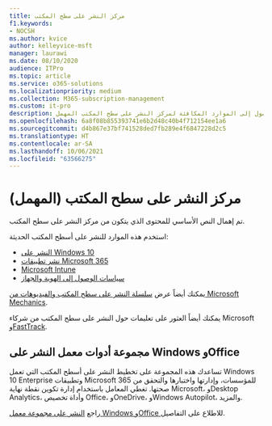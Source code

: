 ```yaml
---
title: مركز النشر على سطح المكتب
f1.keywords:
- NOCSH
ms.author: kvice
author: kelleyvice-msft
manager: laurawi
ms.date: 08/10/2020
audience: ITPro
ms.topic: article
ms.service: o365-solutions
ms.localizationpriority: medium
ms.collection: M365-subscription-management
ms.custom: it-pro
description: كيفية الوصول إلى الموارد المكافئة لمركز النشر على سطح المكتب المهمل.
ms.openlocfilehash: 6a8f08b855393741e6b2d48c40b4f712154ee1a6
ms.sourcegitcommit: d4b867e37bf741528ded7fb289e4f6847228d2c5
ms.translationtype: HT
ms.contentlocale: ar-SA
ms.lasthandoff: 10/06/2021
ms.locfileid: "63566275"
---
```

# <a name="desktop-deployment-center-deprecated"></a>مركز النشر على سطح المكتب (المهمل)

تم إهمال النص الأساسي للمحتوى الذي يتكون من مركز النشر على سطح المكتب. 

استخدم هذه الموارد للنشر على أسطح المكتب الحديثة:

- [النشر على Windows 10](/windows/deployment/)
- [نشر تطبيقات Microsoft 365](/deployoffice/deployment-guide-microsoft-365-apps)
- [Microsoft Intune](/mem/intune/fundamentals/planning-guide)
- [سياسات الوصول إلى الهوية والجهاز](../security/office-365-security/microsoft-365-policies-configurations.md)

يمكنك أيضاً عرض [سلسلة النشر على سطح المكتب والفيديوهات من Microsoft Mechanics](https://www.aka.ms/watchhowtoshift).

يمكنك أيضاً العثور على تعليمات حول النشر على سطح المكتب من شركاء Microsoft و[FastTrack](https://www.microsoft.com/fasttrack/microsoft-365).

## <a name="windows-and-office-deployment-lab-kit"></a>مجموعة أدوات معمل النشر على Windows وOffice

تساعدك هذه المجموعة على تخطيط النشر على أسطح المكتب التي تعمل Windows 10 Enterprise وتطبيقات Microsoft 365 للمؤسسات، وإدارتها واختبارها والتحقق من صحتها. تغطي المعامل باستخدام إدارة تكوين نقطة نهاية Microsoft، وDesktop Analytics، وأداة تخصيص Office، وOneDrive، وWindows Autopilot، والمزيد.

راجع [النشر على مجموعة معمل Windows وOffice ](modern-desktop-deployment-and-management-lab.md) للاطلاع على التفاصيل.